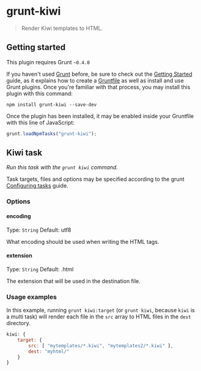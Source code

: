 # grunt-kiwi
> Render Kiwi templates to HTML.

## Getting started
This plugin requires Grunt `~0.4.0`

If you haven't used [Grunt](http://gruntjs.com/) before, be sure to check out the [Getting Started](http://gruntjs.com/getting-started) guide, as it explains how to create a [Gruntfile](http://gruntjs.com/sample-gruntfile) as well as install and use Grunt plugins. Once you're familiar with that process, you may install this plugin with this command:

```shell
npm install grunt-kiwi --save-dev
```

Once the plugin has been installed, it may be enabled inside your Gruntfile with this line of JavaScript:

```js
grunt.loadNpmTasks("grunt-kiwi");
```

## Kiwi task
_Run this task with the `grunt kiwi` command._

Task targets, files and options may be specified according to the grunt [Configuring tasks](http://gruntjs.com/configuring-tasks) guide.

### Options

#### encoding
Type: `String`
Default: utf8

What encoding should be used when writing the HTML tags.

#### extension
Type: `String`
Default: .html

The extension that will be used in the destination file.

### Usage examples

In this example, running `grunt kiwi:target` (or `grunt kiwi`, because `kiwi` is a multi task) will render each file in the `src` array to HTML files in the `dest` directory.

```js
kiwi: {
    target: {
        src: [ "mytemplates/*.kiwi", "mytemplates2/*.kiwi" ],
        dest: "myhtml/"
    }
}
```
